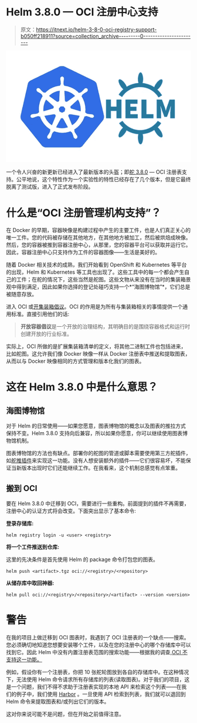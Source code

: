# Helm 3.8.0 — OCI 注册中心支持

> 原文：<https://itnext.io/helm-3-8-0-oci-registry-support-b050ff218911?source=collection_archive---------0----------------------->

![](img/dcce0f105d958bdfb5e0ed191a9979c5.png)

一个令人兴奋的新更新已经进入了最新版本的头盔；即[舵 3.8.0](https://github.com/helm/helm/releases/tag/v3.8.0) — OCI 注册表支持。公平地说，这个特性作为一个实验性的特性已经存在了几个版本，但是它最终脱离了测试版，进入了正式发布阶段。

# 什么是“OCI 注册管理机构支持”？

在 Docker 的早期，容器映像是构建过程中产生的主要工件，也是人们真正关心的唯一工件。您的代码被存储在其他地方，在其他地方被加工，然后被烘焙成映像。然后，您的容器被推到容器注册中心，从那里，您的容器平台可以获取并运行它。因此，容器注册中心只支持作为工件的容器图像——生活是美好的。

随着 Docker 相关技术的成熟，我们开始看到 OpenShift 和 Kubernetes 等平台的出现，Helm 和 Kubernetes 等工具也出现了。这些工具中的每一个都会产生自己的工件；在舵的情况下，这些当然是舵图。这些文物从来没有在当时的集装箱景观中得到满足，因此如果你选择的登记处碰巧支持一个*“海图博物馆”*，它们总是被随意存放。

进入 OCI 或[开集装箱倡议](https://opencontainers.org/)。OCI 的作用是为所有与集装箱相关的事情提供一个通用标准。直接引用他们的话:

> **开放容器倡议**是一个开放的治理结构，其明确目的是围绕容器格式和运行时创建开放的行业标准。

实际上，OCI 所做的是扩展集装箱清单的定义，将其他二进制工件也包括进来，比如舵图。这允许我们像 Docker 映像一样从 Docker 注册表中推送和提取图表，从而以与 Docker 映像相同的方式管理和版本化我们的图表。

# 这在 Helm 3.8.0 中是什么意思？

## 海图博物馆

对于 Helm 的日常使用——如果您愿意，图表博物馆的概念以及图表的推拉方式保持不变。Helm 3.8.0 支持向后兼容，所以如果你愿意，你可以继续使用图表博物馆机制。

图表博物馆的方法也有缺点。部署你的舵图的管道或脚本需要使用第三方舵插件，如[舵推插件](https://github.com/chartmuseum/helm-push)来实现这一功能。没有人想安装额外的插件——它们很容易坏，不能保证当新版本出现时它们还能继续工作。在我看来，这个机制总感觉有点笨重。

## 搬到 OCI

要在 Helm 3.8.0 中迁移到 OCI，需要进行一些重构。前面提到的插件不再需要，注册中心的认证方式将会改变。下面突出显示了基本命令:

**登录存储库:**

```
helm registry login -u <user> <registry>
```

**将一个工件推送到仓库:**

这里的先决条件是首先使用 Helm 的 package 命令打包您的图表。

```
helm push <artifact>.tgz oci://<registry>/<repository>
```

**从储存库中取回神器:**

```
helm pull oci://<registry>/<repository>/<artifact> --version <version>
```

# 警告

在我的项目上做迁移到 OCI 图表时，我遇到了 OCI 注册表的一个缺点——搜索。您必须确切地知道您想要安装哪个工件，以及在您的注册中心的哪个存储库中可以找到它。因此 Helm 中没有内置注册表范围的搜索功能——根据我的调查,[OCI 不支持这一功能。](https://github.com/helm/helm/issues/9983)

例如，假设你有一个注册表，你把 10 张舵轮图放到各自的存储库中。在这种情况下，无法使用 Helm 命令请求所有存储库的列表(读取图表)。对于我们的项目，这是一个问题，我们不得不求助于注册表实现的本地 API 来检索这个列表——在我们的例子中，我们使用 [Harbor](https://goharbor.io/) 。一旦使用 API 检索到列表，我们就可以退回到 Helm 命令来提取图表和/或列出它们的版本。

这对你来说可能不是问题，但在开始之前值得注意。